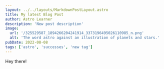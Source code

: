 ```yaml
---
layout: ../../layouts/MarkdownPostLayout.astro
title: My latest Blog Post
author: Astro Learner
description: 'New post description'
image:
  url: '/325529587_1894266204241914_3373196495026110985_n.png'
  alt: 'The word astro against an illustration of planets and stars.'
pubDate: 2022-08-08
tags: ['astro', 'successes', 'new tag']
---
```


Hey there!
